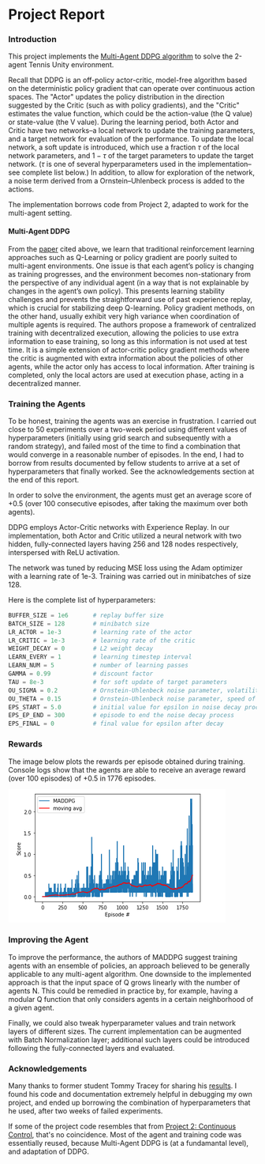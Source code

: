 
# Project Report

### Introduction

This project implements the [Multi-Agent DDPG algorithm](https://arxiv.org/abs/1706.02275) to solve the 2-agent Tennis Unity environment. 

Recall that DDPG is an off-policy actor-critic, model-free algorithm based on the deterministic policy gradient that can operate over continuous action spaces. The "Actor" updates the policy distribution in the direction suggested by the Critic (such as with policy gradients), and the "Critic" estimates the value function, which could be the action-value (the Q value) or state-value (the V value). During the learning period, both Actor and Critic have two networks–a local network to update the training parameters, and a target network for evaluation of the performance. To update the local network, a soft update is introduced, which use a fraction $\tau$ of the local network parameters, and $1 - \tau$ of the target parameters to update the target network. ($\tau$ is one of several hyperparameters used in the implementation–see complete list below.) In addition, to allow for exploration of the network, a noise term derived from a Ornstein–Uhlenbeck process is added to the actions.

The implementation borrows code from Project 2, adapted to work for the multi-agent setting.

#### Multi-Agent DDPG

From the [paper](https://arxiv.org/abs/1706.02275) cited above, we learn that traditional reinforcement learning approaches such as Q-Learning or policy gradient are poorly suited to multi-agent environments. One issue is that each agent’s policy is changing as training progresses, and the environment becomes non-stationary from the perspective of any
individual agent (in a way that is not explainable by changes in the agent’s own policy). This presents learning stability challenges and prevents the straightforward use of past experience replay, which is crucial for stabilizing deep Q-learning. Policy gradient methods, on the other hand, usually exhibit
very high variance when coordination of multiple agents is required. The authors propose a framework of centralized training with decentralized execution, allowing the policies to use extra information to ease training, so long as this information is not used at test time. It is a simple extension of actor-critic policy gradient methods where the critic is
augmented with extra information about the policies of other agents, while the actor only has access to local information. After training is completed, only the local actors are used at execution phase, acting in a decentralized manner.

### Training the Agents

To be honest, training the agents was an exercise in frustration. I carried out close to 50 experiments over a two-week period using different values of hyperparameters (initially using grid search and subsequently with a random strategy), and failed most of the time to find a combination that would converge in a reasonable number of episodes. In the end, I had to borrow from results documented by fellow students to arrive at a set of hyperparameters that finally worked. See the acknowledgements section at the end of this report.

In order to solve the environment, the agents must get an average score of +0.5 (over 100 consecutive episodes, after taking the maximum over both agents).

DDPG employs Actor-Critic networks with Experience Replay. In our implementation, both Actor and Critic utilized a neural network with two hidden, fully-connected layers having 256 and 128 nodes respectively, interspersed with ReLU activation.

The network was tuned by reducing MSE loss using the Adam optimizer with a learning rate of 1e-3. Training was carried out in minibatches of size 128.

Here is the complete list of hyperparameters:
```python
BUFFER_SIZE = 1e6       # replay buffer size
BATCH_SIZE = 128        # minibatch size
LR_ACTOR = 1e-3         # learning rate of the actor
LR_CRITIC = 1e-3        # learning rate of the critic
WEIGHT_DECAY = 0        # L2 weight decay
LEARN_EVERY = 1         # learning timestep interval
LEARN_NUM = 5           # number of learning passes
GAMMA = 0.99            # discount factor
TAU = 8e-3              # for soft update of target parameters
OU_SIGMA = 0.2          # Ornstein-Uhlenbeck noise parameter, volatility
OU_THETA = 0.15         # Ornstein-Uhlenbeck noise parameter, speed of mean reversion
EPS_START = 5.0         # initial value for epsilon in noise decay process in Agent.act()
EPS_EP_END = 300        # episode to end the noise decay process
EPS_FINAL = 0           # final value for epsilon after decay
```
### Rewards

The image below plots the rewards per episode obtained during training. Console logs show that the agents are able to receive an average reward (over 100 episodes) of +0.5 in 1776 episodes.

![Rewards Plot](rewards.png)

### Improving the Agent

To improve the performance, the authors of MADDPG suggest training agents with an ensemble of policies, an approach believed to be generally applicable to any multi-agent algorithm.
One downside to the implemented approach is that the input space of Q grows linearly with the number of agents N. This could be remedied in practice by,
for example, having a modular Q function that only considers agents in a certain neighborhood of a given agent.

Finally, we could also tweak hyperparameter values and train network layers of different sizes. The current implementation can be augmented with Batch Normalization layer; additional such layers could be introduced following the fully-connected layers and evaluated. 

### Acknowledgements

Many thanks to former student Tommy Tracey for sharing his [results](https://github.com/tommytracey/DeepRL-P3-Collaboration-Competition). I found his code and documentation extremely helpful in debugging my own project, and ended up borrowing the combination of hyperparameters that he used, after two weeks of failed experiments.

If some of the project code resembles that from [Project 2: Continuous Control](https://github.com/samirbajaj/rl-continuous-control), that's no coincidence. Most of the agent and training code was essentially reused, because Multi-Agent DDPG is (at a fundamantal level), and adaptation of DDPG.
